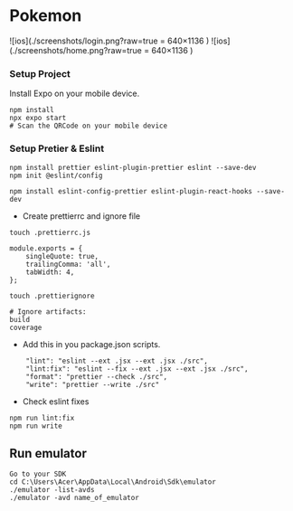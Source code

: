 # Pokemon

![ios](./screenshots/login.png?raw=true = 640×1136  ) ![ios](./screenshots/home.png?raw=true = 640×1136 )

### Setup Project

Install Expo on your mobile device.

```
npm install
npx expo start
# Scan the QRCode on your mobile device
```

### Setup Pretier & Eslint

```
npm install prettier eslint-plugin-prettier eslint --save-dev
npm init @eslint/config

npm install eslint-config-prettier eslint-plugin-react-hooks --save-dev
```

-   Create prettierrc and ignore file

```
touch .prettierrc.js

module.exports = {
    singleQuote: true,
    trailingComma: 'all',
    tabWidth: 4,
};

```

```
touch .prettierignore

# Ignore artifacts:
build
coverage
```

-   Add this in you package.json scripts.

```
    "lint": "eslint --ext .jsx --ext .jsx ./src",
    "lint:fix": "eslint --fix --ext .jsx --ext .jsx ./src",
    "format": "prettier --check ./src",
    "write": "prettier --write ./src"
```

-   Check eslint fixes

```
npm run lint:fix
npm run write
```

## Run emulator

```
Go to your SDK
cd C:\Users\Acer\AppData\Local\Android\Sdk\emulator
./emulator -list-avds
./emulator -avd name_of_emulator
```

